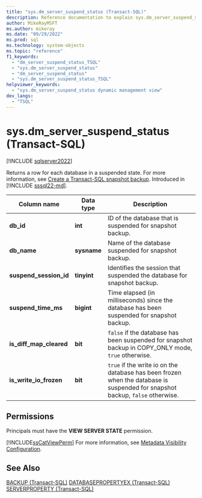 ```yaml
---
title: "sys.dm_server_suspend_status (Transact-SQL)"
description: Reference documentation to explain sys.dm_server_suspend_status (Transact-SQL) dynamic management view.
author: MikeRayMSFT
ms.author: mikeray
ms.date: "09/29/2022"
ms.prod: sql
ms.technology: system-objects
ms.topic: "reference"
f1_keywords:
  - "dm_server_suspend_status_TSQL"
  - "sys.dm_server_suspend_status"
  - "dm_server_suspend_status"
  - "sys.dm_server_suspend_status_TSQL"
helpviewer_keywords:
  - "sys.dm_server_suspend_status dynamic management view"
dev_langs:
  - "TSQL"
---
```


# sys.dm_server_suspend_status (Transact-SQL)

[!INCLUDE [sqlserver2022](../../includes/applies-to-version/sqlserver2022.md)]

Returns a row for each database in a suspended state. For more information, see [Create a Transact-SQL snapshot backup](../backup-restore/create-a-transact-sql-snapshot-backup.md). Introduced in [!INCLUDE [sssql22-md](../../includes/sssql22-md.md)].
  
|Column name|Data type|Description|  
|-----------------|---------------|-----------------|  
|**db_id**|**int**|ID of the database that is suspended for snapshot backup.|  
|**db_name**|**sysname**|Name of the database suspended for snapshot backup.|  
|**suspend_session_id**|**tinyint**|Identifies the session that suspended the database for snapshot backup.|  
|**suspend_time_ms**|**bigint**|Time elapsed (in milliseconds) since the database has been suspended for snapshot backup.|  
|**is_diff_map_cleared**|**bit**|`false` if the database has been suspended for snapshot backup in COPY_ONLY mode, `true` otherwise.|  
|**is_write_io_frozen**|**bit**|`true` if the write io on the database has been frozen when the database is suspended for snapshot backup, `false` otherwise.|  
  
## Permissions  

Principals must have the **VIEW SERVER STATE** permission.  
  
[!INCLUDE[ssCatViewPerm](../../includes/sscatviewperm-md.md)] For more information, see [Metadata Visibility Configuration](../../relational-databases/security/metadata-visibility-configuration.md).  
  
## See Also

 [BACKUP (Transact-SQL)](../../t-sql/statements/backup-transact-sql.md)
 [DATABASEPROPERTYEX (Transact-SQL)](../../t-sql/functions/databasepropertyex-transact-sql.md)
 [SERVERPROPERTY (Transact-SQL)](../../t-sql/functions/serverproperty-transact-sql.md)
